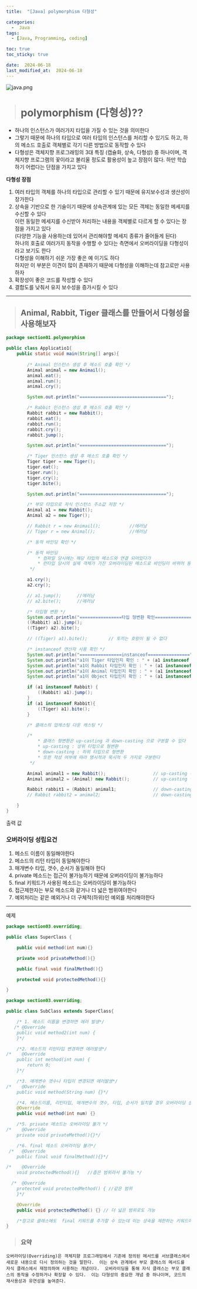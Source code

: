 ```yaml
---
title:  "[Java] polymorphism 다형성" 

categories:
  -  Java
tags:
  - [Java, Programming, coding]

toc: true
toc_sticky: true

date:  2024-06-18
last_modified_at:  2024-06-18
---
```


![java.png](/assets/images/java.png)

> # polymorphism (다형성)??

- 하나의 인스턴스가 여러가지 타입을 가질 수 있는 것을 의미한다
- 그렇기 때문에 하나의 타입으로 여러 타입의 인스턴스를 처리할 수 있기도 하고, 하의 메소드 호출로 객체별로 각기 다른 방법으로 동작할 수 있다
- 다형성은 객체지향 프로그래밍의 3대 특징 (캡슐화, 상속, 다형성) 중 하나이며, 객체지향 프로그램의 꽃이라고 불리울 정도로 활용성이 높고 장점이 많다. 하만 학습하기 어렵다는 단점을 가지고 있다

**다형성 장점**

1. 여러 타입의 객체를 하나의 타입으로 관리할 수 있기 때문에 유지보수성과 생산성이 장가한다
2. 상속을 기반으로 한 기술이기 때문에 상속관계에 있는 모든 객체는 동일한 메세지를 수신할 수 있다<br />
이런 동일한 메세지를 수신받아 처리하는 내용을 객체별로 다르게 할 수 있다는 장점을 가지고 있다<br />
(다양한 기능을 사용하는데 있어서 관리해야할 메세지 종류가 줄어들게 된다)<br />
하나의 호출로 여러가지 동작을 수행할 수 있다는 측면에서 오버라이딩을 다형성이라고 보기도 한다<br />
다형성을 이해하기 쉬운 가장 좋은 예 이기도 하다<br />
하지만 이 부분은 이견이 많이 존재하기 때문에 다형성을 이해하는데 참고로만 사용하자<br />
3. 확장성이 좋은 코드를 작성할 수 있다
4. 결합도를 낮춰서 유지 보수성을 증가시킬 수 있다

---

> ## Animal, Rabbit, Tiger 클래스를 만들어서 다형성을 사용해보자

```java
package section01.polymorphism

public class Applicatio1{
    public static void main(String[] args){
        
        /* Animal 인스턴스 생성 후 메소드 호출 확인 */
        Animal animal = new Animail();
        animal.eat();
        animal.run();
        animal.cry();

        System.out.println("=================================");

        /* Rabbit 인스턴스 생성 후 메소드 호출 확인 */
        Rabbit rabbit = new Rabbit();
        rabbit.eat();
        rabbit.run();
        rabbit.cry();
        rabbit.jump();

        System.out.println("=================================");

        /* Tiger 인스턴스 생성 후 메소드 호출 확인 */
        Tiger tiger = new Tiger();
        tiger.eat();
        tiger.run();
        tiger.cry();
        tiger.bite();

        System.out.println("=================================");

        /* 부모 타입으로 자식 인스턴스 주소값 저장 */
        Animal a1 = new Rabbit();
        Animal a2 = new Tiger();

        // Rabbit r = new Animail();           //에러남
        // Tiger r = new Animal();             //에러남

        /* 동적 바인딩 확인 */

        /* 동적 바인딩
            * 컴파일 당시에는 해당 타입의 메소드와 연결 되어있다가 
            * 런타입 당시의 실제 객체가 가진 오버라이딩된 메소드로 바인딩이 바뀌어 동작하는 것을 의미한다        
         */

        a1.cry();
        a2.cry();

        // a1.jump();      //에러남
        // a2.bite();      //에러남

        /* 타입형 변환 */
        System.out.println("================타입 형변환 확인================");
        ((Rabbit) a1).jump();
        ((Tiger) a2).bite();

        // ((Tiger) a1).bite();        // 토끼는 호랑이 될 수 없다

        /* instanceof 연산자 사용 확인 */
        System.out.println("================instanceof================");
        System.out.println("a1이 Tiger 타입인지 확인 : " + (a1 instanceof Tiger));
        System.out.println("a1이 Rabbit 타입인지 확인 : " + (a1 instanceof Rabbit));
        System.out.println("a1이 Animal 타입인지 확인 : " + (a1 instanceof Animal));
        System.out.println("a1이 Object 타입인지 확인 : " + (a1 instanceof Object));

        if (a1 instanceof Rabbit) {
            ((Rabbit) a1).jump();
        }
        if (a1 instanceof Rabbit){
            ((Tiger) a1).bite();
        }

        /* 클래스의 업캐스팅 다운 캐스팅 */

        /* 
            * 클래스 형변환은 up-casting 과 down-casting 으로 구분할 수 있다
            * up-casting : 상위 타입으로 형변환
            * down-casting : 하위 타입으로 형변환
            * 또한 작성 여부에 따라 명시적과 묵시적 두 가지로 구분한다
         */

        Animal animal1 = new Rabbit();                  // up-casting 묵시적 형변황
        Animal animal2 = (Animal) new Rabbit();         // up-casting 명시적 형변환

        Rabbit rabbit1 = (Rabbit) animal1;              // down-casting 명시적 형변환
        // Rabbit rabbit2 = animal2;                    // down-casting 묵시적 형변환이 안됨

    }
}
```

출력 값





**<h3>오버라이딩 성립요건</h3>**

1. 메소드 이름이 동일해야한다
2. 메소드의 리턴 타입이 동일해야한다
3. 매개변수 타입, 갯수, 순서가 동일해야 한다
4. private 메소드는 접근이 불가능하기 때문에 오버라이딩이 불가능하다
5. final 키워드가 사용된 메소드는 오버라이딩이 불가능하다
6. 접근제한자는 부모 메소드와 같거나 더 넓은 범위여야한다
7. 예외처리는 같은 예외거나 더 구체적(하위)인 예외를 처리해야한다

---

예제

```java
package section03.overriding;

public class SuperClass {

    public void method(int num){}

    private void privateMethod(){}

    public final void finalMethod(){}

    protected void protectedMethod(){}

}
```
```java
package section03.overriding;

public class SubClass extends SuperClass{

    /* 1. 메소드 이름을 변경하면 에러 발생*/
   /* @Override
    public void method2(int num) {
    }*/

    /*2. 메소드의 리턴타입 변경하면 에러발생*/
/*    @Override
    public int method(int num) {
        return 0;
    }*/

    /*3. 매개변수 갯수나 타입이 변경되면 에러발생*/
/*    @Override
    public void method(String num) {}*/

    /*4. 메소드이름, 리턴타입, 매개변수의 갯수, 타입, 순서가 일치할 경우 오버라이딩 성립.*/
    @Override
    public void method(int num) {}

    /*5. private 메소드는 오버라이딩 불가 */
/*    @Override
    private void privateMethod(){}*/

    /*6. final 메소드 오버라이딩 불가*/
 /*   @Override
    public final void finalMethod(){}*/

/*    @Override
    void protectedMethod(){}   //좁은 범위라서 불가능 */

  /*  @Override
    protected void protectedMethod() { //같은 범위
    }*/

    @Override
    public void protectedMethod() {} // 더 넓은 범위로도 가능

    /*참고로 클래스에도  final 키워드를 추가할 수 있는데 이는 상속을 제한하는 키워드이다.(클래스 확장 불가)*/
}
```

> ### 요약

`오버라이딩(Overriding)은 객체지향 프로그래밍에서 기존에 정의된 메서드를 서브클래스에서 새로운 내용으로 다시 정의하는 것을 말한다. 
이는 상속 관계에서 부모 클래스의 메서드를 자식 클래스에서 재정의하여 사용하는 개념이다. 
오버라이딩을 통해 자식 클래스는 부모 클래스의 동작을 수정하거나 확장할 수 있다. 
이는 다형성의 중요한 개념 중 하나이며, 코드의 재사용성과 유연성을 높여준다.`
